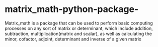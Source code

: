 # matrix_math-python-package-
Matrix_math is a package that can be used to perform basic computing processes on any sort of matrix or determinant, which include addition, subtraction, multiplication(matrix and scalar), as well as calculating the minor, cofactor, adjoint, determinant and inverse of a given matrix
